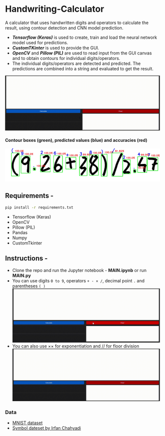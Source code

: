 # Handwriting-Calculator

A calculator that uses handwritten digits and operators to calculate the result, using contour detection and CNN model prediction.</br>
- ***Tensorflow (Keras)*** is used to create, train and load the neural network model used for predictions.</br>
- ***CustomTKinter*** is used to provide the GUI.</br>
- ***OpenCV*** and ***Pillow (PIL)*** are used to read input from the GUI canvas and to obtain contours for individual digits/operators.</br>
- The individual digits/operators are detected and predicted. The predictions are combined into a string and evaluated to get the result.

![demo0](https://github.com/ShettySach/Handwriting-Calculator/blob/main/Demo/demo0.gif)

#### Contour boxes (green), predicted values (blue) and accuracies (red)

![cont](https://github.com/ShettySach/Handwriting-Calculator/blob/main/Demo/Contours.png)


## Requirements -
```bash
pip install -r requirements.txt
```
* Tensorflow (Keras)
* OpenCV
* Pillow (PIL)
* Pandas
* Numpy
* CustomTkinter

## Instructions -
* Clone the repo and run the Jupyter notebook - **MAIN.ipynb** or run **MAIN.py**
* You can use digits `0 to 9`, operators `+ - × /`, decimal point `.` and parentheses `( )`
  ![demo1](https://github.com/ShettySach/Handwriting-Calculator/blob/main/Demo/demo1.gif)
* You can also use ×× for exponentiation and // for floor division
  ![demo2](https://github.com/ShettySach/Handwriting-Calculator/blob/main/Demo/demo2.gif)

### Data
* [MNIST dataset](https://www.kaggle.com/datasets/hojjatk/mnist-dataset)
* [Symbol dateset by Irfan Chahyadi ](https://github.com/irfanchahyadi/Handwriting-Calculator/blob/master/src/dataset/data.pickle)
